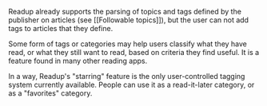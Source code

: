 Readup already supports the parsing of topics and tags defined by the publisher on articles (see [[Followable topics]]), but the user can not add tags to articles that they define.

Some form of tags or categories may help users classify what they have read, or what they still want to read, based on criteria they find useful. It is a feature found in many other reading apps.

In a way, Readup's "starring" feature is the only user-controlled tagging system currently available. People can use it as a read-it-later category, or as a "favorites" category.
